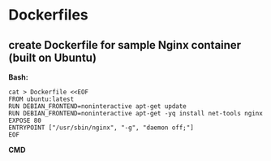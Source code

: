 # Dockerfiles
## create Dockerfile for sample Nginx container (built on Ubuntu)
**Bash:**
```
cat > Dockerfile <<EOF
FROM ubuntu:latest
RUN DEBIAN_FRONTEND=noninteractive apt-get update
RUN DEBIAN_FRONTEND=noninteractive apt-get -yq install net-tools nginx
EXPOSE 80
ENTRYPOINT ["/usr/sbin/nginx", "-g", "daemon off;"]
EOF
```
**CMD**
```
```

